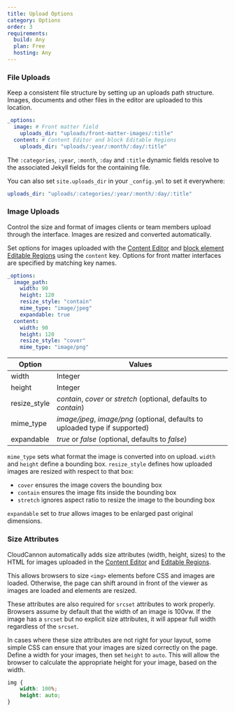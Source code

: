 ```yaml
---
title: Upload Options
category: Options
order: 3
requirements:
  build: Any
  plan: Free
  hosting: Any
---
```


### File Uploads

Keep a consistent file structure by setting up an uploads path structure. Images, documents and other files in the editor are uploaded to this location.

```yaml
_options:
  image: # Front matter field
    uploads_dir: "uploads/front-matter-images/:title"
  content: # Content Editor and block Editable Regions
    uploads_dir: "uploads/:year/:month/:day/:title"
```

The `:categories`, `:year`, `:month`, `:day` and `:title` dynamic fields resolve to the associated Jekyll fields for the containing file.

You can also set `site.uploads_dir` in your `_config.yml` to set it everywhere:

```yaml
uploads_dir: "uploads/:categories/:year/:month/:day/:title"
```

### Image Uploads

Control the size and format of images clients or team members upload through the interface. Images are resized and converted automatically.

Set options for images uploaded with the [Content Editor](/editing/editors/content-editor/) and [block element Editable Regions](/editing/interfaces/editable-regions/#block-elements) using the `content` key. Options for front matter interfaces are specified by matching key names.

```yaml
_options:
  image_path:
    width: 90
    height: 120
    resize_style: "contain"
    mime_type: "image/jpeg"
    expandable: true
  content:
    width: 90
    height: 120
    resize_style: "cover"
    mime_type: "image/png"
```

| Option | Values |
| --- | --- |
| width | Integer |
| height | Integer |
| resize\_style | *contain*, *cover* or *stretch* (optional, defaults to *contain*) |
| mime\_type | *image/jpeg*, *image/png* (optional, defaults to uploaded type if supported) |
| expandable | *true* or *false* (optional, defaults to *false*) |

`mime_type` sets what format the image is converted into on upload. `width` and `height` define a bounding box. `resize_style` defines how uploaded images are resized with respect to that box:

* `cover` ensures the image covers the bounding box
* `contain` ensures the image fits inside the bounding box
* `stretch` ignores aspect ratio to resize the image to the bounding box

`expandable` set to *true* allows images to be enlarged past original dimensions.

### Size Attributes

CloudCannon automatically adds size attributes (width, height, sizes) to the HTML for images uploaded in the [Content Editor](https://docs.cloudcannon.com/editing/editors/content-editor/) and [Editable Regions](https://docs.cloudcannon.com/editing/interfaces/editable-regions/).

This allows browsers to size `<img>` elements before CSS and images are loaded. Otherwise, the page can shift around in front of the viewer as images are loaded and elements are resized.

These attributes are also required for&nbsp;`srcset` attributes to work properly. Browsers assume by default that the width of an image is 100vw. If the image has a `srcset` but no explicit size attributes, it will appear full width regardless of the `srcset`.

In cases where these size attributes are not right for your layout, some simple CSS can ensure that your images are sized correctly on the page. Define a width for your images, then set `height` to `auto`. This will allow the browser to calculate the appropriate height for your image, based on the width.

```css
img {
    width: 100%;
    height: auto;
}
```